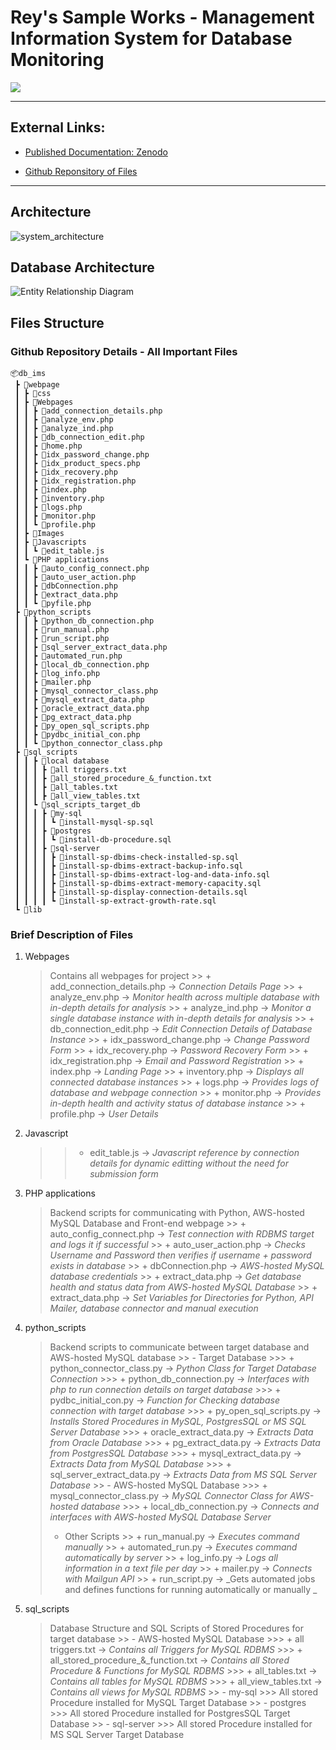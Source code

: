 # Rey's Sample Works - Management Information System for Database Monitoring

<a href=""><img src="https://img.shields.io/badge/HOME%20GitHub-0068cb" /></a>

---
## External Links:

- [Published Documentation: Zenodo](https://zenodo.org/records/8176445)

- [Github Reponsitory of Files](https://github.com/reytorremis/dm_ims_work_sample/tree/main)

---
## Architecture

![system_architecture](system_architecture.png "System Architecture")

## Database Architecture

![Entity Relationship Diagram](erd.png "Entity Relationship Diagram")


## Files Structure

### Github Repository Details - All Important Files


```
📦db_ims
 ┣ 📂webpage
 ┃ ┣ 📂css
 ┃ ┣ 📂Webpages
 ┃ ┃ ┣ 📜add_connection_details.php
 ┃ ┃ ┣ 📜analyze_env.php
 ┃ ┃ ┣ 📜analyze_ind.php
 ┃ ┃ ┣ 📜db_connection_edit.php
 ┃ ┃ ┣ 📜home.php
 ┃ ┃ ┣ 📜idx_password_change.php
 ┃ ┃ ┣ 📜idx_product_specs.php
 ┃ ┃ ┣ 📜idx_recovery.php
 ┃ ┃ ┣ 📜idx_registration.php
 ┃ ┃ ┣ 📜index.php
 ┃ ┃ ┣ 📜inventory.php
 ┃ ┃ ┣ 📜logs.php
 ┃ ┃ ┣ 📜monitor.php
 ┃ ┃ ┗ 📜profile.php
 ┃ ┣ 📂Images
 ┃ ┣ 📂Javascripts
 ┃ ┃ ┗ 📜edit_table.js
 ┃ ┗ 📂PHP applications
 ┃ ┃ ┣ 📜auto_config_connect.php
 ┃ ┃ ┣ 📜auto_user_action.php
 ┃ ┃ ┣ 📜dbConnection.php
 ┃ ┃ ┣ 📜extract_data.php
 ┃ ┃ ┗ 📜pyfile.php
 ┣ 📂python_scripts
 ┃ ┃ ┣ 📜python_db_connection.php
 ┃ ┃ ┣ 📜run_manual.php
 ┃ ┃ ┣ 📜run_script.php
 ┃ ┃ ┣ 📜sql_server_extract_data.php
 ┃ ┃ ┣ 📜automated_run.php
 ┃ ┃ ┣ 📜local_db_connection.php
 ┃ ┃ ┣ 📜log_info.php
 ┃ ┃ ┣ 📜mailer.php
 ┃ ┃ ┣ 📜mysql_connector_class.php
 ┃ ┃ ┣ 📜mysql_extract_data.php
 ┃ ┃ ┣ 📜oracle_extract_data.php
 ┃ ┃ ┣ 📜pg_extract_data.php
 ┃ ┃ ┣ 📜py_open_sql_scripts.php
 ┃ ┃ ┣ 📜pydbc_initial_con.php
 ┃ ┃ ┗ 📜python_connector_class.php
 ┣ 📂sql_scripts
 ┃ ┃ ┣ 📂local database
 ┃ ┃ ┃ ┣ 📜all triggers.txt
 ┃ ┃ ┃ ┣ 📜all_stored_procedure_&_function.txt
 ┃ ┃ ┃ ┣ 📜all_tables.txt
 ┃ ┃ ┃ ┣ 📜all_view_tables.txt
 ┃ ┃ ┗ 📂sql_scripts_target_db
 ┃ ┃ ┃ ┣ 📂my-sql
 ┃ ┃ ┃ ┃ ┗ 📜install-mysql-sp.sql
 ┃ ┃ ┃ ┣ 📂postgres
 ┃ ┃ ┃ ┃ ┗ 📜install-db-procedure.sql
 ┃ ┃ ┃ ┣ 📂sql-server
 ┃ ┃ ┃ ┃ ┣ 📜install-sp-dbims-check-installed-sp.sql
 ┃ ┃ ┃ ┃ ┣ 📜install-sp-dbims-extract-backup-info.sql
 ┃ ┃ ┃ ┃ ┣ 📜install-sp-dbims-extract-log-and-data-info.sql
 ┃ ┃ ┃ ┃ ┣ 📜install-sp-dbims-extract-memory-capacity.sql
 ┃ ┃ ┃ ┃ ┣ 📜install-sp-display-connection-details.sql
 ┃ ┃ ┃ ┃ ┗ 📜install-sp-extract-growth-rate.sql
 ┗ 📂lib
```

### Brief Description of Files

1. Webpages
    > Contains all webpages for project
        >> + add_connection_details.php &rarr; _Connection Details Page_
        >> + analyze_env.php &rarr; _Monitor health across multiple database with in-depth details for analysis_
        >> + analyze_ind.php &rarr; _Monitor a single database instance with in-depth details for analysis_
        >> + db_connection_edit.php &rarr; _Edit Connection Details of Database Instance_
        >> + idx_password_change.php &rarr; _Change Password Form_
        >> + idx_recovery.php &rarr; _Password Recovery Form_
        >> + idx_registration.php &rarr; _Email and Password Registration_
        >> + index.php &rarr; _Landing Page_
        >> + inventory.php &rarr; _Displays all connected database instances_
        >> + logs.php &rarr; _Provides logs of database and webpage connection_
        >> + monitor.php &rarr; _Provides in-depth health and activity status of database instance_
        >> + profile.php &rarr; _User Details_

2. Javascript
    >> + edit_table.js &rarr; _Javascript reference by connection details for dynamic editting without the need for submission form_

3. PHP applications
    > Backend scripts for communicating with Python, AWS-hosted MySQL Database and Front-end webpage
        >> + auto_config_connect.php &rarr; _Test connection with RDBMS target and logs it if successful_
        >> + auto_user_action.php &rarr; _Checks Username and Password then verifies if username + password exists in database_
        >> + dbConnection.php &rarr; _AWS-hosted MySQL database credentials_
        >> + extract_data.php &rarr; _Get database health and status data from AWS-hosted MySQL Database_
        >> + extract_data.php &rarr; _Set Variables for Directories for Python, API Mailer, database connector and manual execution_

4. python_scripts
    > Backend scripts to communicate between target database and AWS-hosted MySQL database
        >> - Target Database
        >>> + python_connector_class.py &rarr; _Python Class for Target Database Connection_
        >>> + python_db_connection.py &rarr; _Interfaces with php to run connection details on target database_
        >>> + pydbc_initial_con.py &rarr; _Function for Checking database connection with target database_
        >>> + py_open_sql_scripts.py &rarr; _Installs Stored Procedures in MySQL, PostgresSQL or MS SQL Server Database_
        >>> + oracle_extract_data.py &rarr; _Extracts Data from Oracle Database_
        >>> + pg_extract_data.py &rarr; _Extracts Data from PostgresSQL Database_
        >>> + mysql_extract_data.py &rarr; _Extracts Data from MySQL Database_
        >>> + sql_server_extract_data.py &rarr; _Extracts Data from MS SQL Server Database_
        >> - AWS-hosted MySQL Database
        >>> + mysql_connector_class.py &rarr; _MySQL Connector Class for AWS-hosted database_
        >>> + local_db_connection.py &rarr; _Connects and interfaces with AWS-hosted MySQL Database Server_
    > - Other Scripts
        >> + run_manual.py &rarr; _Executes command manually_
        >> + automated_run.py &rarr; _Executes command automatically by server_
        >> + log_info.py &rarr; _Logs all information in a text file per day_
        >> + mailer.py &rarr; _Connects with Mailgun API_
        >> + run_script.py &rarr; _Gets automated jobs and defines functions for running automatically or manually _

5. sql_scripts
    > Database Structure and SQL Scripts of Stored Procedures for target database 
        >> - AWS-hosted MySQL Database
        >>> + all triggers.txt &rarr; _Contains all Triggers for MySQL RDBMS_
        >>> + all_stored_procedure_&_function.txt &rarr; _Contains all Stored Procedure & Functions for MySQL RDBMS_
        >>> + all_tables.txt &rarr; _Contains all tables for MySQL RDBMS_
        >>> + all_view_tables.txt &rarr; _Contains all views for MySQL RDBMS_
        >> - my-sql
        >>> All stored Procedure installed for MySQL Target Database
        >> - postgres
        >>> All stored Procedure installed for PostgresSQL Target Database
        >> - sql-server
        >>> All stored Procedure installed for MS SQL Server Target Database
